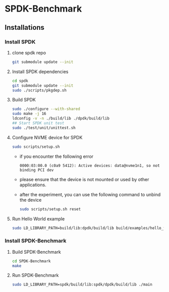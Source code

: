 # SPDK-Benchmark

## Installations

### Install SPDK

1. clone spdk repo

    ```bash
    git submodule update --init
    ```

2. Install SPDK dependencies

    ```bash
    cd spdk
    git submodule update --init
    sudo ./scripts/pkgdep.sh
    ```

3. Build SPDK

    ```bash
    sudo ./configure --with-shared
    sudo make -j 16
    ldconfig -v -n ./build/lib ./dpdk/build/lib
    ## Start SPDK unit test
    sudo ./test/unit/unittest.sh
    ```

4. Configure NVME device for SPDK

    ```bash
    sudo scripts/setup.sh
    ```

    - if you encounter the following error
        
        `0000:03:00.0 (c0a9 5412): Active devices: data@nvme1n1, so not binding PCI dev`

    - please ensure that the device is not mounted or used by other applications.

    - after the experiment, you can use the following command to unbind the device

        ```bash
        sudo scripts/setup.sh reset
        ```

5. Run Hello World example

    ```bash
    sudo LD_LIBRARY_PATH=build/lib:dpdk/build/lib build/examples/hello_world
    ```

### Install SPDK-Benchmark

1. Build SPDK-Benchmark

    ```bash
    cd SPDK-Benchmark
    make
    ```

2. Run SPDK-Benchmark

    ```bash
    sudo LD_LIBRARY_PATH=spdk/build/lib:spdk/dpdk/build/lib ./main
    ```